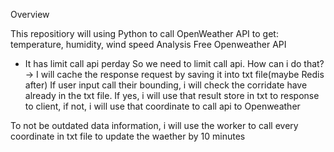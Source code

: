 Overview 

This repositiory will using Python to call OpenWeather API to get: temperature, humidity, wind speed
Analysis Free Openweather API
- It has limit call api perday
So we need to limit call api. How can i do that?
-> I will cache the response request by saving it into txt file(maybe Redis after)
If user input call their bounding, i will check the corridate have already in the txt file. If yes, i will use that result store in txt to response to client, if not, i will use that coordinate to call api to Openweather

To not be outdated data information, i will use the worker to call every coordinate in txt file to update the waether by 10 minutes
